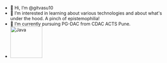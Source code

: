 - 👋 Hi, I’m @gitvasu10
- 👀 I’m interested in learning about various technologies and about what's under the hood. A pinch of epistemophilia!
- 🌱 I’m currently pursuing PG-DAC from CDAC ACTS Pune.
- <img src="[URL_to_Icon](https://www.google.com/url?sa=i&url=https%3A%2F%2Fwww.oracle.com%2Fjava%2Ftechnologies%2Fdownloads%2F&psig=AOvVaw1Yw2ld1PoIJo76xKOTmGL3&ust=1708802061162000&source=images&cd=vfe&opi=89978449&ved=0CBMQjRxqFwoTCOjOofCVwoQDFQAAAAAdAAAAABAE)https://www.google.com/url?sa=i&url=https%3A%2F%2Fwww.oracle.com%2Fjava%2Ftechnologies%2Fdownloads%2F&psig=AOvVaw1Yw2ld1PoIJo76xKOTmGL3&ust=1708802061162000&source=images&cd=vfe&opi=89978449&ved=0CBMQjRxqFwoTCOjOofCVwoQDFQAAAAAdAAAAABAE" alt="Java" width="100" height="100">


<!---
gitvasu10/gitvasu10 is a ✨ special ✨ repository because its `README.md` (this file) appears on your GitHub profile.
You can click the Preview link to take a look at your changes.
--->

